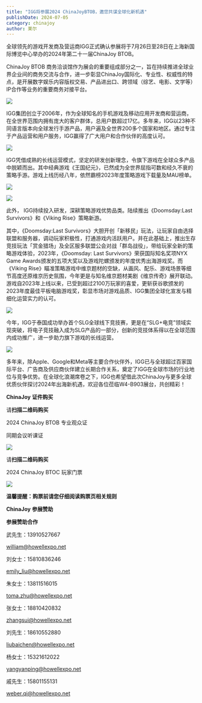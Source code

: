 ```yaml
---
title: "IGG将参展2024 ChinaJoyBTOB，邀您共谋全球化新机遇"
publishDate: 2024-07-05
category: chinajoy
author: 莱尔
---
```


全球领先的游戏开发商及营运商IGG正式确认参展将于7月26日至28日在上海新国际博览中心举办的2024年第二十一届ChinaJoy BTOB。

ChinaJoy BTOB 商务洽谈馆作为展会的重要组成部分之一，旨在持续推进全球业界企业间的商务交流与合作，进一步彰显ChinaJoy国际化、专业性、权威性的特点，是开展数字娱乐内容版权交易、产品进出口、跨领域（综艺、电影、文学等）IP合作等业务的重要商务对接平台。

![](https://ec-net-1251389766.cos.ap-shanghai.myqcloud.com/wp-content/uploads/2024/07/20240705161530543.png)

IGG集团创立于2006年，作为全球知名的手机游戏及移动应用开发商和营运商，在全世界范围内拥有庞大的客户群体，总用户数超过17亿。多年来，IGG以23种不同语言版本向全球发行手游产品，用户遍及全世界200多个国家和地区。通过专注于产品运营和用户服务，IGG赢得了广大用户和合作伙伴的高度认可。

![](https://ec-net-1251389766.cos.ap-shanghai.myqcloud.com/wp-content/uploads/2024/07/20240705161534894.png)

IGG凭借成熟的长线运营模式，坚定的研发创新理念，令旗下游戏在全球众多产品中脱颖而出。其中经典游戏《王国纪元》，已然成为全世界屈指可数和经久不衰的策略手游。游戏上线历经八年，依然霸榜2023年度策略游戏下载量及MAU榜单。

![](https://ec-net-1251389766.cos.ap-shanghai.myqcloud.com/wp-content/uploads/2024/07/20240705161536232.png)

![](https://ec-net-1251389766.cos.ap-shanghai.myqcloud.com/wp-content/uploads/2024/07/20240705161538620.png)

此外， IGG持续投入研发，深耕策略游戏优势品类。陆续推出《Doomsday:Last Survivors》和《Viking Rise》策略新游。

其中，《Doomsday:Last Survivors》大胆开创「新移民」玩法，让玩家自由选择联盟和服务器，调动玩家积极性，打通游戏内活跃用户。并在此基础上，推出生存竞技玩法「赏金猎场」及全区服多联盟公会对战「群岛战役」，带给玩家全新的策略游戏体验，2023年，《Doomsday: Last Survivors》荣获国际知名奖项NYX Game Awards颁发的五项大奖以及游戏陀螺颁发的年度优秀出海游戏奖。而《Viking Rise》瞄准策略游戏中维京题材的空缺，从画风、配乐、游戏场景等细节高度还原维京历史氛围，今年更是与知名维京题材美剧《维京传奇》展开联动。游戏自2023年上线以来，已受到超过2100万玩家的喜爱，更斩获谷歌颁发的2023年度最佳平板电脑游戏奖，彰显市场对游戏品质、IGG集团全球化宣发与精细化运营实力的认可。

![](https://ec-net-1251389766.cos.ap-shanghai.myqcloud.com/wp-content/uploads/2024/07/20240705161541553.png)

今年，IGG于泰国成功举办首个SLG全球线下竞技赛，更是在“SLG+电竞”领域实现突破，将电子竞技融入成为SLG产品的一部分，创新的竞技体系得以在全球范围内成功推广，进一步助力旗下游戏的长线运营。

![](https://ec-net-1251389766.cos.ap-shanghai.myqcloud.com/wp-content/uploads/2024/07/20240705161543679.png)

多年来，除Apple、Google和Meta等主要合作伙伴外，IGG已与全球超过百家国际平台、广告商及供应商伙伴建立长期合作关系，奠定了IGG在全球市场的行业地位与竞争优势。在全球化浪潮席卷之下，IGG也希望借此次ChinaJoy与更多全球优质伙伴探讨2024年出海新机遇，欢迎各位莅临W4-B903展台，共创精彩！

**ChinaJoy** **证件购买**

  
请**扫描二维码购买**

2024 ChinaJoy BTOB 专业观众证

同期会议听课证

![](https://ec-net-1251389766.cos.ap-shanghai.myqcloud.com/wp-content/uploads/2024/07/20240705161555544.png)

请**扫描二维码购买**

2024 ChinaJoy BTOC 玩家门票

![](https://ec-net-1251389766.cos.ap-shanghai.myqcloud.com/wp-content/uploads/2024/07/20240705161558889.png)

**温馨提醒：购票前请您仔细阅读购票页相关规则**

**ChinaJoy** **参展赞助**

**参展赞助合作**

武先生：13910527667

[william@howellexpo.net](mailto:william@howellexpo.net)

刘女士：15810836246

[emily\_liu@howellexpo.net](mailto:emily_liu@howellexpo.net)

朱女士：13811516015

[toma.zhu@howellexpo.net](mailto:toma.zhu@howellexpo.net)

张女士：18810420832

[zhangsui@howellexpo.net](mailto:zhangsui@howellexpo.net)

刘先生：18610552880

[liubaichen@howellexpo.net](mailto:liubaichen@howellexpo.net)

杨女士：15321612022

[yangyanping@howellexpo.net](mailto:yangyanping@howellexpo.net)

戚先生：15801155131

weber.qi@howellexpo.net
